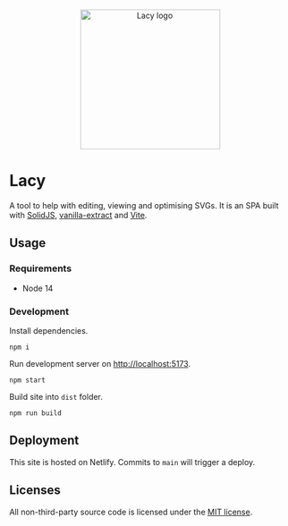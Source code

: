 <br />
<p align="center">
    <img alt="Lacy logo" width="250" src="https://raw.githubusercontent.com/leviceccato/lacy/main/readme-logo.svg">
</p>

# Lacy

A tool to help with editing, viewing and optimising SVGs. It is an SPA built with [SolidJS](https://www.solidjs.com), [vanilla-extract](https://vanilla-extract.style) and [Vite](https://vitejs.dev).

## Usage

### Requirements

- Node 14

### Development

Install dependencies.

```shell
npm i
```

Run development server on [http://localhost:5173](http://localhost:5173).

```shell
npm start
```

Build site into `dist` folder.

```shell
npm run build
```

## Deployment

This site is hosted on Netlify. Commits to `main` will trigger a deploy.

## Licenses

All non-third-party source code is licensed under the [MIT license](http://opensource.org/licenses/mit-license.php).
